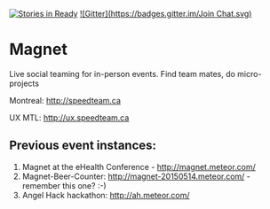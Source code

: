 [![Stories in Ready](https://badge.waffle.io/MeteorMTL/magnet.png?label=ready&title=Ready)](https://waffle.io/MeteorMTL/magnet)
[![Gitter](https://badges.gitter.im/Join Chat.svg)](https://gitter.im/MeteorMTL/magnet?utm_source=badge&utm_medium=badge&utm_campaign=pr-badge&utm_content=badge)
# Magnet
Live social teaming for in-person events. Find team mates, do micro-projects

Montreal: http://speedteam.ca

UX MTL: http://ux.speedteam.ca

## Previous event instances:
1. Magnet at the eHealth Conference - http://magnet.meteor.com/
1. Magnet-Beer-Counter: http://magnet-20150514.meteor.com/ - remember this one? :-)
1. Angel Hack hackathon: http://ah.meteor.com/

